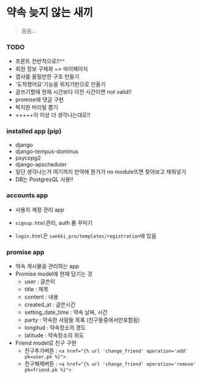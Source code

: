 # 약속 늦지 않는 새끼

> 음음...



### TODO

- 프론트 전반적으로!!^^
- 회원 정보 구체화 ~> 마이페이지
- 엽사를 올릴만한 구조 만들기
- '도착했어요'기능을 위치기반으로 만들기
- 글쓰기할때 현재 시간보다 이전 시간이면 not valid!!
- promise에 댓글 구현
- 박지원 머리털 뽑기
- +++++이 이상 더 생각나는대로!!



### installed app (pip)

- django
- django-tempus-dominus
- psycopg2
- django-apscheduler
- 일단 생각나는거 여기까지 만약에 뭔가가 no module뜨면 찾아보고 채워넣기
- DB는 PostgresQL 사용!!



### accounts app

- 사용자 계정 관리 app

- `signup.html`관리, auth 폼 꾸미기
- `login.html`은 `saekki_pro/templates/registration`에 있음



### promise app

- 약속 게시물을 관리하는 app
- Promise model에 현재 담기는 것
  - user : 글쓴이
  - title : 제목
  - content : 내용
  - created_at : 글쓴시간
  - setting_date_time : 약속 날짜, 시간
  - party : 약속한 사람들 목록 (친구들중에서만포함됨)
  - longitud : 약속장소의 경도
  - latitude : 약속장소의 위도
- Friend model로 친구 구현
  - 친구추가버튼 : `<a href="{% url 'change_friend' operation='add' pk=user.pk %}">`
  - 친구해제버튼 : `<a href="{% url 'change_friend' operation='remove' pk=friend.pk %}">`
